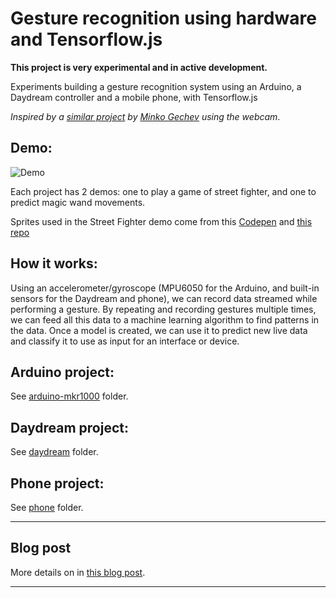 # Gesture recognition using hardware and Tensorflow.js

**This project is very experimental and in active development.**

Experiments building a gesture recognition system using an Arduino, a Daydream controller and a mobile phone, with Tensorflow.js

*Inspired by a [similar project](https://blog.mgechev.com/2018/10/20/transfer-learning-tensorflow-js-data-augmentation-mobile-net/) by [Minko Gechev](https://twitter.com/mgechev) using the webcam*.

## Demo:

![Demo](demo.gif)

Each project has 2 demos: one to play a game of street fighter, and one to predict magic wand movements.

Sprites used in the Street Fighter demo come from this [Codepen](https://codepen.io/jkneb/pen/smtHA) and [this repo](https://github.com/jkneb/street-fighter-css)

## How it works:

Using an accelerometer/gyroscope (MPU6050 for the Arduino, and built-in sensors for the Daydream and phone), we can record data streamed while performing a gesture. By repeating and recording gestures multiple times, we can feed all this data to a machine learning algorithm to find patterns in the data. Once a model is created, we can use it to predict new live data and classify it to use as input for an interface or device.

## Arduino project:

See [arduino-mkr1000](arduino-mkr1000/) folder.

## Daydream project:

See [daydream](daydream/) folder.

## Phone project:

See [phone](phone/) folder.

---


## Blog post

More details on in [this blog post](https://dev.to/devdevcharlie/play-street-fighter-with-body-movements-using-arduino-and-tensorflow-js-4kbi).



---
